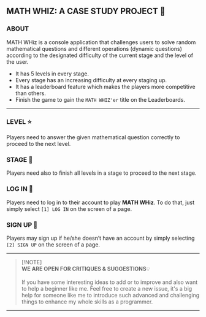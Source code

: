 ## MATH WHIZ: A CASE STUDY PROJECT 🔢

### ABOUT
MATH WHiz is a console application that challenges users to solve random mathematical questions and different operations (dynamic questions) according to the designated difficulty of the current stage and the level of the user.

- It has 5 levels in every stage.
- Every stage has an increasing difficulty at every staging up.
- It has a leaderboard feature which makes the players more competitive than others. 
- Finish the game to gain the `MATH WHIZ'er` title on the Leaderboards.

---    
### LEVEL ⭐
Players need to answer the given mathematical question correctly to proceed to the next level.

### STAGE 🌟
Players need also to finish all levels in a stage to proceed to the next stage.

### LOG IN 👤
Players need to log in to their account to play **MATH WHiz**. 
To do that, just simply select `[1] LOG IN` on the screen of a page.

### SIGN UP 👤
Players may sign up if he/she doesn’t have an account by simply selecting `[2] SIGN UP` on the screen of a page. 

---
>[!NOTE]\
>**WE ARE OPEN FOR CRITIQUES & SUGGESTIONS**💡<br><br>If you have some interesting ideas to add or to improve and also want to help a beginner like me. Feel free to create a new issue, it's a big help for someone like me to introduce such advanced and challenging things to enhance my whole skills as a programmer.
<!---<h4 align="center">OPEN FOR CRITIQUEs & SUGGESTIONs</h4>
<p>If you have some interesting ideas to add or to improve and also want to help a beginner like me. Feel free to create a new issue, it's a big help for someone like me to introduce such advanced and challenging things to enhance my whole skills as a programmer.</p>
--->
---
